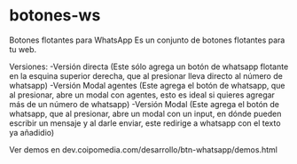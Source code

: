 # botones-ws
Botones flotantes para WhatsApp
Es un conjunto de botones flotantes para tu web.

Versiones:
 -Versión directa (Este sólo agrega un botón de whatsapp flotante en la esquina superior derecha, que al presionar lleva directo al número de whatsapp)
 -Versión Modal agentes (Este agrega el botón de whatsapp, que al presionar, abre un modal con agentes, esto es ideal si quieres agregar más de un número de whatsapp) 
 -Versión Modal (Este agrega el botón de whatsapp, que al presionar, abre un modal con un input, en dónde pueden escribir un mensaje y al darle enviar, este redirige a whatsapp con el texto ya añadidio)
 
 Ver demos en dev.coipomedia.com/desarrollo/btn-whatsapp/demos.html
